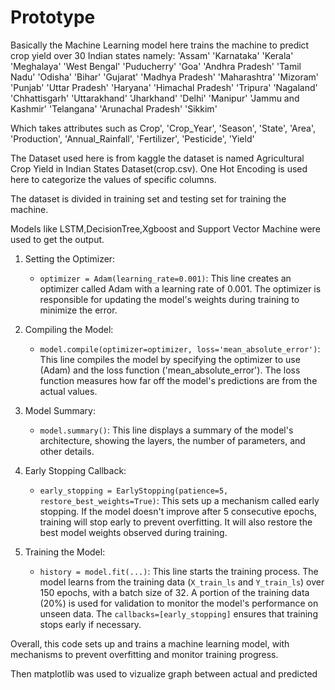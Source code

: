 # Prototype

Basically the Machine Learning model here trains the machine to predict crop yield over 30 Indian states namely:
'Assam' 'Karnataka' 'Kerala' 'Meghalaya' 'West Bengal' 'Puducherry' 'Goa'
 'Andhra Pradesh' 'Tamil Nadu' 'Odisha' 'Bihar' 'Gujarat' 'Madhya Pradesh'
 'Maharashtra' 'Mizoram' 'Punjab' 'Uttar Pradesh' 'Haryana'
 'Himachal Pradesh' 'Tripura' 'Nagaland' 'Chhattisgarh' 'Uttarakhand'
 'Jharkhand' 'Delhi' 'Manipur' 'Jammu and Kashmir' 'Telangana'
 'Arunachal Pradesh' 'Sikkim'
 
 Which takes attributes such as
 Crop', 'Crop_Year', 'Season', 'State', 'Area', 'Production',
 'Annual_Rainfall', 'Fertilizer', 'Pesticide', 'Yield'
 
The Dataset used here is from kaggle the dataset is named Agricultural Crop Yield in Indian States Dataset(crop.csv).
One Hot Encoding is used here to categorize the values of specific columns.

The dataset is divided in training set and testing set for training the machine.

Models like LSTM,DecisionTree,Xgboost and Support Vector Machine were used to get the output.



1. Setting the Optimizer: 
   - `optimizer = Adam(learning_rate=0.001)`: This line creates an optimizer called Adam with a learning rate of 0.001. The optimizer is responsible for updating the model's weights during training to minimize the error.

2. Compiling the Model: 
   - `model.compile(optimizer=optimizer, loss='mean_absolute_error')`: This line compiles the model by specifying the optimizer to use (Adam) and the loss function ('mean_absolute_error'). The loss function measures how far off the model's predictions are from the actual values.

3. Model Summary: 
   - `model.summary()`: This line displays a summary of the model's architecture, showing the layers, the number of parameters, and other details.

4. Early Stopping Callback: 
   - `early_stopping = EarlyStopping(patience=5, restore_best_weights=True)`: This sets up a mechanism called early stopping. If the model doesn't improve after 5 consecutive epochs, training will stop early to prevent overfitting. It will also restore the best model weights observed during training.

5. Training the Model: 
   - `history = model.fit(...)`: This line starts the training process. The model learns from the training data (`X_train_ls` and `Y_train_ls`) over 150 epochs, with a batch size of 32. A portion of the training data (20%) is used for validation to monitor the model's performance on unseen data. The `callbacks=[early_stopping]` ensures that training stops early if necessary.

Overall, this code sets up and trains a machine learning model, with mechanisms to prevent overfitting and monitor training progress.

Then matplotlib was used to vizualize graph between actual and predicted 
